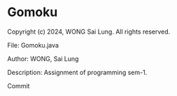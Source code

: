 # Gomoku

Copyright (c) 2024, WONG Sai Lung. All rights reserved.

File: Gomoku.java

Author: WONG, Sai Lung

Description: Assignment of programming sem-1.

Commit